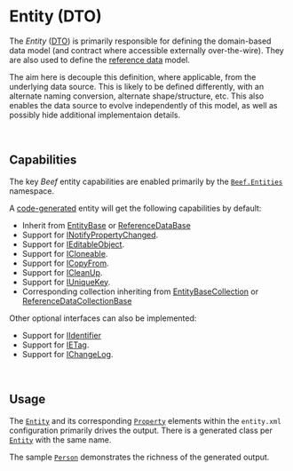 # Entity (DTO)

The *Entity* ([DTO](https://en.wikipedia.org/wiki/Data_transfer_object)) is primarily responsible for defining the domain-based data model (and contract where accessible externally over-the-wire). They are also used to define the [reference data](./Reference-Data.md) model.

The aim here is decouple this definition, where applicable, from the underlying data source. This is likely to be defined differently, with an alternate naming conversion, alternate shape/structure, etc. This also enables the data source to evolve independently of this model, as well as possibly hide additional implementaion details.

<br/>

## Capabilities

The key _Beef_ entity capabilities are enabled primarily by the [`Beef.Entities`](../src/Beef.Core/README.md#beefentities-namespace) namespace.

A [code-generated](../tools/Beef.CodeGen.Core/Readme.md) entity will get the following capabilities by default:
- Inherit from [EntityBase](../src/Beef.Core/Entities/EntityBase.cs) or [ReferenceDataBase](../src/Beef.Core/RefData/ReferenceDataBase.cs)
- Support for [INotifyPropertyChanged](https://docs.microsoft.com/en-us/dotnet/api/system.componentmodel.inotifypropertychanged).
- Support for [IEditableObject](https://docs.microsoft.com/en-us/dotnet/api/system.componentmodel.ieditableobject).
- Support for [ICloneable](../src/Beef.Core/Entities/ICloneable.cs).
- Support for [ICopyFrom](../src/Beef.Core/Entities/ICopyFrom.cs).
- Support for [ICleanUp](../src/Beef.Core/Entities/ICleanUp.cs).
- Support for [IUniqueKey](../src/Beef.Core/Entities/IUniqueKey.cs).
- Corresponding collection inheriting from [EntityBaseCollection](../src/Beef.Core/Entities/EntityBaseCollection.cs) or [ReferenceDataCollectionBase](../src/Beef.Core/RefData/ReferenceDataCollectionBase.cs)

Other optional interfaces can also be implemented:
- Support for [IIdentifier](../src/Beef.Core/Entities/IIdentifier.cs)
- Support for [IETag](../src/Beef.Core/Entities/IETag.cs).
- Support for [IChangeLog](../src/Beef.Core/Entities/IChangeLog.cs).

<br/>

## Usage

The [`Entity`](./Entity-Entity-element.md) and its corresponding [`Property`](./Entity-Property-element.md) elements within the `entity.xml` configuration primarily drives the output. There is a generated class per [`Entity`](./Entity-Entity-element.md) with the same name.

The sample [`Person`](../samples/Demo/Beef.Demo.Common/Entities/Generated/Person.cs) demonstrates the richness of the generated output.